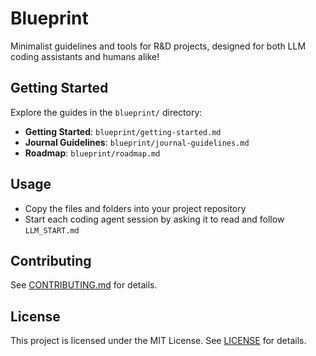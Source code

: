  # Blueprint

 Minimalist guidelines and tools for R&D projects, designed for both LLM coding assistants and humans alike!

 ## Getting Started

Explore the guides in the `blueprint/` directory:

- **Getting Started**: `blueprint/getting-started.md`
- **Journal Guidelines**: `blueprint/journal-guidelines.md`
- **Roadmap**: `blueprint/roadmap.md`

 ## Usage

- Copy the files and folders into your project repository
- Start each coding agent session by asking it to read and follow `LLM_START.md`

 ## Contributing

 See [CONTRIBUTING.md](CONTRIBUTING.md) for details.

 ## License

 This project is licensed under the MIT License. See [LICENSE](LICENSE) for details.
